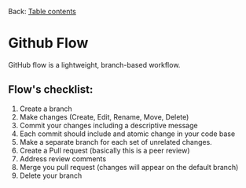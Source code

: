 Back: [Table contents](./1-tablecontent.md)

# Github Flow

GitHub flow is a lightweight, branch-based workflow.

## Flow's checklist:

1. Create a branch
2. Make changes (Create, Edit, Rename, Move, Delete)
3. Commit your changes including a descriptive message
4. Each commit should include and atomic change in your code base
5. Make a separate branch for each set of unrelated changes.
6. Create a Pull request (basically this is a peer review)
7. Address review comments
8. Merge you pull request (changes will appear on the default branch)
9. Delete your branch

